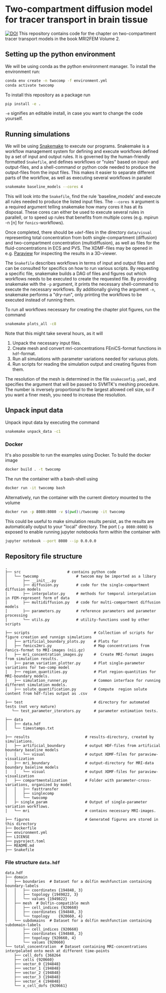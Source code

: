 # Two-compartment diffusion model for tracer transport in brain tissue
[![DOI](https://zenodo.org/badge/640939939.svg)](https://zenodo.org/doi/10.5281/zenodo.10820929)
This repository contains code for the chapter on two-compartment tracer transport models in the book MRI2FEM Volume 2.

## Setting up the python environment
We will be using conda as the python environment manager. To install the environment run:
```bash
conda env create -n twocomp -f environment.yml
conda activate twocomp
```

To install this repository as a package run
```bash
pip install -e .
```
`-e` signifies an editable install, in case you want to change the code yourself.

## Running simulations
We will be using [Snakemake](https://snakemake.readthedocs.io/) to execute our programs.
Snakemake is a workflow management system for defining and execute workflows defined 
by a set of input and output rules. It is governed by the human-friendly formatted `Snakefile`,
and defines workflows or "rules" based on input- and output-files, and a shell-command or 
python code needed to produce the output-files from the input files. 
This makes it easier to separate different parts of the workflow, as well as executing several
workflows in parallel
```bash
snakemake baseline_models --cores 4
```
This will look into the `Snakefile`, find the rule 'baseline_models' and execute all rules needed
to produce the listed input files. The `--cores N` argument is a required argument telling snakemake
how many cores it has at its disposal. These cores can either be used to execute several rules 
in parallell, or to speed up rules that benefits from multiple cores (e.g. mpirun -n [n] for 
`fenics`-workflows).

Once completed, there should be `xdmf`-files in the directory `data/visual` representing
total concentration from both single-compartment (diffusion) and two-compartment concentration
(multidiffusion), as well as files for the fluid-concentrations in ECS and PVS.
The XDMF-files may be opened in e.g. [Paraview](https://www.paraview.org/) for inspecting the 
results in a 3D-viewer.

The `Snakefile` describes workflows in terms of input and output files and can be consulted for specifics on how to run various scripts. 
By requesting a specific file, snakemake builds a DAG of files and figures out which workflows needs to be executed to create the requested file. 
By providing snakemake with the `-p` argument, it prints the necessary shell-command to execute the necessary workflows.
By additionally giving the argument `-n`, snakemake performs a "dry-run", only printing the workflows to be executed instead of running them.

To run all workflows necessary for creating the chapter plot figures, run the command
```bash
snakemake plots_all -c8 
```
Note that this might take several hours, as it will
1. Unpack the necessary input files.
2. Create mesh and convert mri-concentrations FEniCS-format functions in `hdf`-format.
3. Run all simulations with parameter variations needed for variuous plots.
4. Run scripts for reading the simulation output and creating figures from them. 

The resolution of the mesh is determined in the file `snakeconfig.yaml`, and specifies the argument that will be passed to SVMTK's meshing procedure. The number is inversely proportional to the largest allowed cell size, so if you want a finer mesh, you need to increase the resolution.

## Unpack input data
Unpack input data by executing the command
```bash
snakemake unpack_data -c1
```

### Docker
It's also possible to run the examples using Docker. To build the docker image
```bash
docker build . -t twocomp
```
The run the container with a bash-shell using 
```bash 
docker run -it twocomp bash
```
Alternatively, run the container with the current diretory mounted to the volume
```bash
docker run -p 8080:8080 -v $(pwd):/twocomp -it twocomp
```
This could be useful to make simulation results persist, as the results are automatically output to your "local" directory. The port (`-p 8080:8080`) is exposed to enable running jupyter notebooks form within the container with
```bash 
jupyter notebook --port 8080 --ip 0.0.0.0
```

## Repository file structure
```
.
├── src                     # contains python code 
│   └── twocomp                 # twocom may be imported as a libary
│       ├── __init__.py
│       ├── diffusion.py        # code for the single-compartment diffusion models
│       ├── interpolator.py     # methods for temporal interpolation in FEM-represent form of data
│       ├── multidiffusion.py   # code for multi-compartment diffusion models
│       ├── parameters.py       # reference parameters and parameter processing
│       └── utils.py            # utility-functions used by other scripts

├── scripts                             # Collection of scripts for figure creation and runnign simulations
│   ├── artificial_boundary_plots.py    # Plots for 
│   ├── fenics2mri.py                   # Map concentrations from Fenics-format to MRI-images (nii.gz)
│   ├── mri_concentration_images.py     #  Create MRI-format images from simulation results.
│   ├── param_variation_plotter.py      # Plot single-parameter variations for two-comp model
│   ├── region_quantities.py            # Plot region-quantities for MRI-boundary models. 
│   ├── simulation_runner.py            # Common interface for running different simulation models.
│   ├── solute_quantification.py        # Compute  region solute content from hdf-files output as .csv

├── test                                # directory for automated tests (not very mature)
   └── test_parameter_iterators.py      # parameter estimation tests.

├── data
│   ├── data.hdf
│   └── timestamps.txt

├── results                         # results-directory, created by simuliations.
│   ├── artificial_boundary         # output HDF-files from artificial boundary baseline models
│   │   └── visual                  # output XDMF-files for paraview-visualization
│   ├── mri_boundary                # output-directory for MRI-data boundary baseline models 
│   │   └── visual                  # output XDMF-files for paraview-visualization
│   ├── compartmentalization        # Folder with parameter-cross-variations, organized by model
│   │   ├── fasttransfer
│   │   ├── singlecomp
│   │   └── twocomp
│   ├─ single_param                 # Output of single-parameter variation workflows.
│   └── mri                         # contains necessary MRI-images.

├── figures                         # Generated figures are stored in this directory   
├── Dockerfile  
├── environment.yml
├── LICENSE
├── pyproject.toml
├── README.md
├── Snakefile
```

### File structure `data.hdf`
```
data.hdf
├── domain 
│   ├── boundaries  # Dataset for a dolfin meshfunction containing boundary-labels
│   │   ├── coordinates {194848, 3}
│   │   ├── topology {1949822, 3} 
│   │   └── values {1949822}
│   ├── mesh  # Dolfin-compatible mesh
│   │   ├── cell_indices {920660}
│   │   ├── coordinates {194848, 3}
│   │   └── topology    {920660, 4}
│   └── subdomains  # Dataset for a dolfin meshfunction containing subdomain-labels
│       ├── cell_indices {920660}
│       ├── coordinates {194848, 3}
│       ├── topology {920660, 4}
│       └── values {920660} 
└── total_concentration  # Dataset containing MRI-concentrations interpolated onto mesh at different time-points
    ├── cell_dofs {368264
    ├── cells {920660}
    ├── vector_0 {194848}
    ├── vector_1 {194848}
    ├── vector_2 {194848}
    ├── vector_3 {194848}
    ├── vector_4 {194848}
    └── x_cell_dofs {920661}
```
